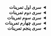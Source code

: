<div dir="rtl">
<details>
<summary><strong>سری اول تمرینات</strong></summary>

<code style="color:red">تمرین اول</code>
برنامه‌ای بنویسید که عدد x را به عنوان ورودی دریافت کند و ۵ عدد متوالی که از x شروع می‌شوند را با هم جمع نموده و حاصل جمع را چاپ کند.

برای مثال اگر ورودی ۳ باشد، خروجی باید به این صورت باشد:

۳ + ۴ + ۵ + ۶ + ۷ = ۲۵

<code style="color:red">تمرین دوم</code>
برنامه ای بنویسید که خروجی آن عبارت زیر باشد:

\#  
\##  
\###  
\####  
\#####  

<code style="color:red">تمرین سوم</code>
برنامه ای بنویسید که محتوی دو متغیر را با هم تعویض کنید برای مثال اگر 
x=3,y=5;
کاری کند که 
y=3,x=5;
شود. 

<details>
<summary style="color:green">راهنمایی</summary> 
فرض کنید یک لیوان حاوی شیر دارید و یک لیوان حاوی نوشابه اگر بخواهید محتوای این دو لیوان را با هم تعویض کنید چه می کنید؟ یعنی کاری کنید که لیوانی که حاوی نوشابه بود حاوی شیر شود و بالعکس
</details>
<br>

<code style="color:red">تمرین چهارم</code>
برنامه ای بنویسید که سه عدد متمایز را دریافت کند و آن ها را به ترتیب از کوچک به بزرگ نمایش دهد. 

<details>
<summary style="color:green">راهنمایی</summary> 
یکی از راه ها این است که از تمرین سوم کمک بگیرید.
</details>
<br>

</details>

<details>
<summary><strong>سری دوم تمرینات</strong></summary>

<code style="color:red">تمرین اول</code>
برنامه ای بنویسید که سه عدد دریافت کند و اگر این سه عدد می توانند اضلاع یک مثلث قائم الزاویه باشند YES در غیر این صورت NO چاپ کند.

مثال: ورودی 3 4 5 را YES چاپ کنید و ورودی 1,2,1 را NO چاپ کند.

 دقت کنید ورودی ممکن از مرتب شده نباشد مثلا برای هر دوی ورودی های زیر جواب YES می باشد:

<div dir='ltr'>
3 4 5
<br>
4 5 3
</div>

<code style="color:red">تمرین دوم</code>
9 عدد ورودی بگیرید آن ها را در یک آرایه 3×3 به ترتیب ذخیره کنید سپس حاصل ضرب اعداد روی قطر اصلی و فرعی این آرایه را چاپ نمایید.

مثال:

<div dir='lrt'>

1 2 3<br>
4 5 6<br>
7 8 9

</div>

قطر اصلی برابر است با
9\*5\*1
 و قطر فرعی برابر است با
  3\*5\*7
.

<code style="color:red">تمرین سوم</code>
برنامه ای بنویسید که یک عدد مثبت n ورودی بگیرد و n تا علامت + پشت سر هم به عنوان خروجی در یک خط چاپ کند.

مثال:

3<br>
+++

1<br>
+

4<br>
++++

11<br>
+++++++++++

در مثال فوق عدد 11 ورودی است و خط زیر آن خروجی مدنظر برای این ورودی است.

</details>

<details>
<summary><strong>سری سوم تمرینات</strong></summary>

<code style="color:red">تمرین اول</code>
برنامه ای بنویسید که یک عدد صحیح مثبت از کاربر دریافت کند و مقسوم علیه(شمارنده) های آن عدد را چاپ کند.

مثال:

ورودی:

12

خروجی:

1 2 3 4 12

<code style="color:red">تمرین دوم</code>
برنامه ای بنویسید که عددی مانند n را از کاربر دریافت نموده و سپس n عدد صحیح دریافت کند و بزرگترین آن ها را در خروجی چاپ نماید.

مثال:<br>
ورودی:

5<br>
4 8 -1 5 4

خروجی:

8

<code style="color:red">تمرین سوم</code>
برنامه ای بنویسید که عدد n را دریافت کند و سپس یک آرایه به طول n از کاربر دریافت کند. سپس مشخص کند که آرایه آینه ای (پالیندروم یا متقارن) است یا نه.

یک آرایه را آینه ای گویند اگر از چپ به راست خوانده شود یا از راست به چپ خوانده شود فرقی نکند برای مثال آرایه های زیر آینه ای هستند:

[1,2,3,2,1]<br>
[1,2,1,2,1]<br>
[1,1]<br>
[4]<br>
[5,6,6,5]<br>
[4,4,7,7,4,4]

و آرایه های زیر آینه ای نیستند:

[1,2,2,2]<br>
[1,1,2,1]<br>
[1,2,1,3,1]

مثال:<br>
ورودی:

5<br>
1 6 2 6 1

خروجی:

YES

<details>
<summary style="color:green">راهنمایی</summary> 
خانه هایی که نسبت به هم متقارن هستند را با هم مقایسه کنید، می توانید بین اندیس هایشان رابطه خاصی پیدا کنید.
</details>
<br>

<code style="color:red">تمرین چهارم</code>
برنامه ای بنویسید که عدد n را ورودی گرفته و n سطر چاپ نماید که سطر i ام i تا علامت + پشت سر هم داشته باشد .

مثال:
<div dir="ltr">

```
n=5
+
++
+++
++++
+++++

n=2
+
++

n=7
+
++
+++
++++
+++++
++++++
+++++++
```

</div>

<code style="color:red">تمرین پنجم</code>
سوالات زیر از سایت 
<a href="http://projecteuler.net/" target="_blank">Projecteuler</a>
 را حل نمایید:

<a href="http://projecteuler.net/problem=1" target="_blank">1: [Multiples of 3 or 5]</a><br>
<a href="http://projecteuler.net/problem=2" target="_blank">2: [Even Fibonacci numbers]</a><br>
<a href="http://projecteuler.net/problem=6" target="_blank">6: [Sum Square Difference]</a>

<code style="color:red">تمرین ششم</code>
برنامه ای بنویسید که عدد فردی مانند n دریافت کند و یک جدول n*n چاپ کند که در آن یک لوزی بزرگ از 'x' ها باشد و بقیه مقادیر '.' باشند برای درک بهتر به مثال های زیر دقت کنید:

<div dir="ltr">

```
n=5:
..x..
.xxx.
xxxxx
.xxx.
..x..

n=9:
....x....
...xxx...
..xxxxx..
.xxxxxxx.
xxxxxxxxx
.xxxxxxx.
..xxxxx..
...xxx...
....x....

n=1:
x

n=3:
.x.
xxx
.x.
```
</div>

<details>
<summary style="color:green">راهنمایی</summary> 
سعی کنید برای هر خط الگوی رفتاری پیدا کنید برای مثال اگر در یک خط در نیمه بالایی شکل الگوی زیر را داشته باشیم:

3 ta '.' 3 ta 'x' 3 ta '.'

در خط بعد الگوی زیر را داریم:

2 ta '.' 5 ta 'x' 2 ta '.'

و در خط بعدی الگوی زیر را داریم:

yek '.' 7 ta 'x' yek '.'
</details>
<br>

</details>

<details>
<summary><strong>سری چهارم تمرینات</strong></summary>
<code style="color:red">تمرین اول</code>
سوالات زیر از سایت 
<a href="http://projecteuler.net/" target="_blank">Projecteuler</a>
 را حل نمایید:

<a href="http://projecteuler.net/problem=5" target="_blank">5: [Smallest Multiple]</a><br>
<a href="http://projecteuler.net/problem=11" target="_blank">11: [Largest Product in a Grid]</a><br>

</details>

<details>
<summary><strong>سری پنجم تمرینات</strong></summary>
<code style="color:red">تمرین اول</code>
برنامه ای بنویسید که یک عدد صحیح مثبت از کاربر دریافت کند و مقسوم علیه(شمارنده) های آن عدد را با 

<div dir="ltr">

$$
O({\sqrt{n}})
$$

</div>

چاپ کند.

<details>
<summary style="color:green">راهنمایی</summary> 
از ایده ای که در الگوریتم بررسی اول بودن یک عدد استفاده کردیم، کمک بگیرید.
</details><br>
<code style="color:red">تمرین دوم</code>
سوالات زیر از سایت 
<a href="http://projecteuler.net/" target="_blank">Projecteuler</a>
 را حل نمایید:

<a href="http://projecteuler.net/problem=7" target="_blank">7</a> ,
<a href="http://projecteuler.net/problem=9" target="_blank">9</a> ,
<a href="http://projecteuler.net/problem=10" target="_blank">10</a> ,
<a href="http://projecteuler.net/problem=12" target="_blank">12</a>

</details>

</div>